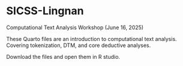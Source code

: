 # SICSS-Lingnan
Computational Text Analysis Workshop (June 16, 2025)

These Quarto files are an introduction to computational text analysis. Covering tokenization, DTM, and core deductive analyses.

Download the files and open them in R studio.
